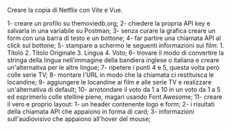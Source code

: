 Creare la copia di Netflix con Vite e Vue.

1- creare un profilo su themoviedb.org;
2- chiedere la propria API key e salvarla in una variabile su Postman;
3- senza curare la grafica creare un form con una barra di testo e un bottone;
4- far partire una chiamata API al click sul bottone;
5- stampare a schermo le seguenti informazioni sui film:
    1. Titolo
    2. Titolo Originale
    3. Lingua
    4. Voto;
6- trovare il modo di convertire la stringa della lingua nell'immagine della bandiera inglese o italiana e creare un'alternativa per le altre lingue;
7- ripetere i punti 4 e 5, questa volta però colle serie TV;
8- montare l'URL in modo che la chiamata ci restituisca le locandine; 
9- aggiungere le locandine ai film e alle serie TV e realizzare un'alternativa di default;
10- arrotondare il voto da 1 a 10 in un voto da 1 a 5 ed esprimerlo colle stelline piene, magari usando Font Awesome;
11- creare il vero e proprio layout:
    1- un header contenente logo e form;
    2- i risultati della chiamata API che appaiono in forma di card;
    3- informazioni sull'audiovisivo che appaiono all'hover del mouse;
